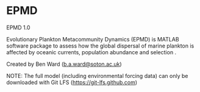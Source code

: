 # EPMD
EPMD 1.0

Evolutionary Plankton Metacommunity Dynamics (EPMD) is MATLAB software package to assess how the global dispersal of marine plankton is affected by oceanic currents, population abundance and selection .

Created by Ben Ward (b.a.ward@soton.ac.uk)

NOTE: The full model (including environmental forcing data) can only be downloaded with Git LFS (https://git-lfs.github.com)


  
  

